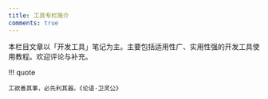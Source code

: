 ```yaml
---
title: 工具专栏简介
comments: true
---
```


本栏目文章以「开发工具」笔记为主。主要包括适用性广、实用性强的开发工具使用教程。欢迎评论与补充。

!!! quote

    工欲善其事，必先利其器。《论语·卫灵公》
